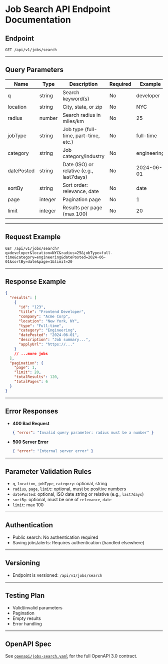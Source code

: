 # Job Search API Endpoint Documentation

## Endpoint

`GET /api/v1/jobs/search`

---

## Query Parameters

| Name       | Type    | Description                              | Required | Example     |
| ---------- | ------- | ---------------------------------------- | -------- | ----------- |
| q          | string  | Search keyword(s)                        | No       | developer   |
| location   | string  | City, state, or zip                      | No       | NYC         |
| radius     | number  | Search radius in miles/km                | No       | 25          |
| jobType    | string  | Job type (full-time, part-time, etc.)    | No       | full-time   |
| category   | string  | Job category/industry                    | No       | engineering |
| datePosted | string  | Date (ISO) or relative (e.g., last7days) | No       | 2024-06-01  |
| sortBy     | string  | Sort order: relevance, date              | No       | date        |
| page       | integer | Pagination page                          | No       | 1           |
| limit      | integer | Results per page (max 100)               | No       | 20          |

---

## Request Example

```
GET /api/v1/jobs/search?q=developer&location=NYC&radius=25&jobType=full-time&category=engineering&datePosted=2024-06-01&sortBy=date&page=1&limit=20
```

---

## Response Example

```json
{
  "results": [
    {
      "id": "123",
      "title": "Frontend Developer",
      "company": "Acme Corp",
      "location": "New York, NY",
      "type": "Full-time",
      "category": "Engineering",
      "datePosted": "2024-06-01",
      "description": "Job summary...",
      "applyUrl": "https://..."
    }
    // ...more jobs
  ],
  "pagination": {
    "page": 1,
    "limit": 20,
    "totalResults": 120,
    "totalPages": 6
  }
}
```

---

## Error Responses

- **400 Bad Request**
  ```json
  { "error": "Invalid query parameter: radius must be a number" }
  ```
- **500 Server Error**
  ```json
  { "error": "Internal server error" }
  ```

---

## Parameter Validation Rules

- `q`, `location`, `jobType`, `category`: optional, string
- `radius`, `page`, `limit`: optional, must be positive numbers
- `datePosted`: optional, ISO date string or relative (e.g., `last7days`)
- `sortBy`: optional, must be one of `relevance`, `date`
- `limit`: max 100

---

## Authentication

- Public search: No authentication required
- Saving jobs/alerts: Requires authentication (handled elsewhere)

---

## Versioning

- Endpoint is versioned: `/api/v1/jobs/search`

---

## Testing Plan

- Valid/invalid parameters
- Pagination
- Empty results
- Error handling

---

## OpenAPI Spec

See [`openapi/jobs-search.yaml`](./jobs-search.yaml) for the full OpenAPI 3.0 contract.
